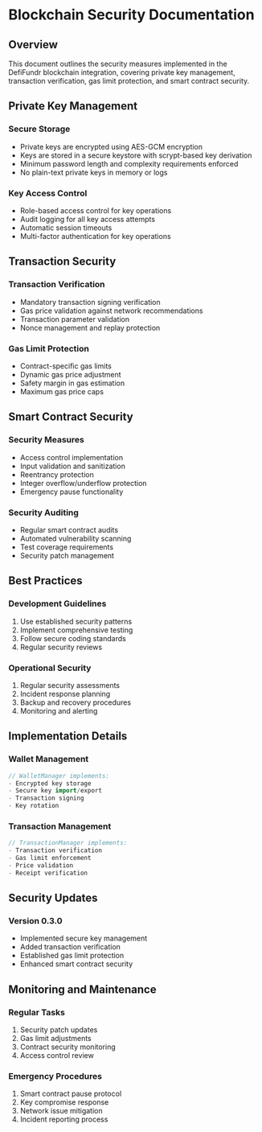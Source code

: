 # Blockchain Security Documentation

## Overview
This document outlines the security measures implemented in the DefiFundr blockchain integration, covering private key management, transaction verification, gas limit protection, and smart contract security.

## Private Key Management

### Secure Storage
- Private keys are encrypted using AES-GCM encryption
- Keys are stored in a secure keystore with scrypt-based key derivation
- Minimum password length and complexity requirements enforced
- No plain-text private keys in memory or logs

### Key Access Control
- Role-based access control for key operations
- Audit logging for all key access attempts
- Automatic session timeouts
- Multi-factor authentication for key operations

## Transaction Security

### Transaction Verification
- Mandatory transaction signing verification
- Gas price validation against network recommendations
- Transaction parameter validation
- Nonce management and replay protection

### Gas Limit Protection
- Contract-specific gas limits
- Dynamic gas price adjustment
- Safety margin in gas estimation
- Maximum gas price caps

## Smart Contract Security

### Security Measures
- Access control implementation
- Input validation and sanitization
- Reentrancy protection
- Integer overflow/underflow protection
- Emergency pause functionality

### Security Auditing
- Regular smart contract audits
- Automated vulnerability scanning
- Test coverage requirements
- Security patch management

## Best Practices

### Development Guidelines
1. Use established security patterns
2. Implement comprehensive testing
3. Follow secure coding standards
4. Regular security reviews

### Operational Security
1. Regular security assessments
2. Incident response planning
3. Backup and recovery procedures
4. Monitoring and alerting

## Implementation Details

### Wallet Management
```go
// WalletManager implements:
- Encrypted key storage
- Secure key import/export
- Transaction signing
- Key rotation
```

### Transaction Management
```go
// TransactionManager implements:
- Transaction verification
- Gas limit enforcement
- Price validation
- Receipt verification
```

## Security Updates

### Version 0.3.0
- Implemented secure key management
- Added transaction verification
- Established gas limit protection
- Enhanced smart contract security

## Monitoring and Maintenance

### Regular Tasks
1. Security patch updates
2. Gas limit adjustments
3. Contract security monitoring
4. Access control review

### Emergency Procedures
1. Smart contract pause protocol
2. Key compromise response
3. Network issue mitigation
4. Incident reporting process